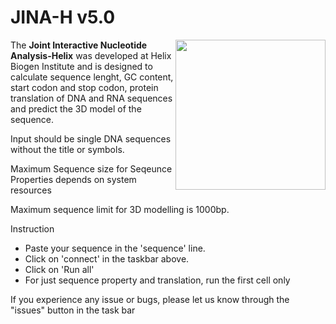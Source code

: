 # JINA-H v5.0
<img src="https://raw.githubusercontent.com/jrhtod/helix/4204a14fdf3333e56f8618ab03420b2dcfd6dd62/Untitled%20drawing.png" height="200" align="right" style="height:240px">

The **Joint Interactive Nucleotide Analysis-Helix**  was developed at Helix Biogen Institute and is designed to calculate sequence lenght, GC content, start codon and stop codon, protein translation of DNA and RNA sequences and predict the 3D model of the sequence. 

Input should be single DNA sequences without the title or symbols.

Maximum Sequence size for Seqeunce Properties depends on system resources

Maximum sequence limit for 3D modelling is 1000bp.

Instruction

* Paste your sequence in the 'sequence' line.
* Click on 'connect' in the taskbar above.
* Click on 'Run all'
* For just sequence property and translation, run the first cell only

If you experience any issue or bugs, please let us know through the "issues" button in the task bar
